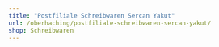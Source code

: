 ```yaml
---
title: "Postfiliale Schreibwaren Sercan Yakut"
url: /oberhaching/postfiliale-schreibwaren-sercan-yakut/
shop: Schreibwaren
---
```

